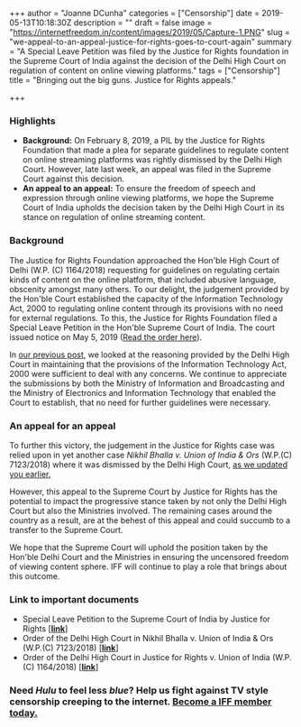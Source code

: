 +++
author = "Joanne DCunha"
categories = ["Censorship"]
date = 2019-05-13T10:18:30Z
description = ""
draft = false
image = "https://internetfreedom.in/content/images/2019/05/Capture-1.PNG"
slug = "we-appeal-to-an-appeal-justice-for-rights-goes-to-court-again"
summary = "A Special Leave Petition was filed by the Justice for Rights foundation in the Supreme Court of India against the decision of the Delhi High Court on regulation of content on online viewing platforms."
tags = ["Censorship"]
title = "Bringing out the big guns. Justice for Rights appeals."

+++


### Highlights

* **Background:** On February 8, 2019, a PIL by the Justice for Rights Foundation that made a plea for separate guidelines to regulate content on online streaming platforms was rightly dismissed by the Delhi High Court. However, late last week, an appeal was filed in the Supreme Court against this decision.
* **An appeal to an appeal:** To ensure the freedom of speech and expression through online viewing platforms, we hope the Supreme Court of India upholds the decision taken by the Delhi High Court in its stance on regulation of online streaming content.

### Background

The Justice for Rights Foundation approached the Hon'ble High Court of Delhi (W.P. (C) 1164/2018) requesting for guidelines on regulating certain kinds of content on the online platform, that included abusive language, obscenity amongst many others.  To our  delight, the judgement provided by the Hon'ble Court established the capacity of the Information Technology Act, 2000 to regulating online content through its provisions with no need for external regulations.  To this, the Justice for Rights Foundation filed a Special Leave Petition in the Hon'ble Supreme Court of India. The court issued notice on May 5, 2019 ([Read the order here](https://barandbench.com/wp-content/uploads/2019/05/Justice-for-Rights-Foundation.pdf)).

In [our previous post](https://internetfreedom.in/take-it-and-go/), we looked at the reasoning provided by the Delhi High Court in maintaining that the provisions of the Information Technology Act, 2000 were sufficient to deal with any concerns. We continue to appreciate the submissions by both the Ministry of Information and Broadcasting and the Ministry of Electronics and Information Technology that enabled the Court to establish, that no need for further guidelines were necessary.

### An appeal for an appeal

To further this victory, the judgement in the Justice for Rights case was relied upon in yet another case _Nikhil Bhalla v. Union of India & Ors_ (W.P.(C) 7123/2018) where it was dismissed by the Delhi High Court, [as we updated you earlier.](https://internetfreedom.in/one-down-two-to-go/) 

However, this appeal to the Supreme Court by Justice for Rights has the potential to impact the progressive stance taken by not only the Delhi High Court but also the Ministries involved. The remaining cases around the country as a result, are at the behest of this appeal and could succumb to a transfer to the Supreme Court.

We hope that the Supreme Court will uphold the position taken by the Hon'ble Delhi Court and the Ministries in ensuring the uncensored freedom of viewing content sphere. IFF will continue to play a role that brings about this outcome.

### **Link to important documents**

* Special Leave Petition to the Supreme Court of India by Justice for Rights [**[link](https://barandbench.com/wp-content/uploads/2019/05/Justice-for-Rights-Foundation.pdf)**]
* Order of the Delhi High Court in Nikhil Bhalla v. Union of India & Ors (W.P.(C) 7123/2018) [[**link**](http://delhihighcourt.nic.in/dhcqrydisp_o.asp?pn=90948&yr=2019)]
* Order of the Delhi High Court in Justice for Rights v. Union of India (W.P. (C) 1164/2018) [[**link**](http://delhihighcourt.nic.in/dhcqrydisp_o.asp?pn=90948&yr=2019)]

### Need _Hulu_ to feel less _blue_? Help us fight against TV style censorship creeping to the internet. [Become a IFF member today.](https://internetfreedom.in/donate/)

